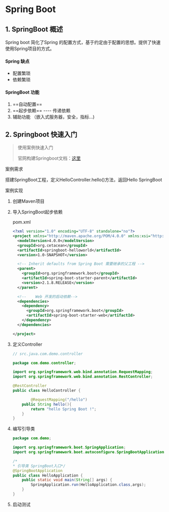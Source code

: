 # Spring Boot

## 1. SpringBoot 概述

Spring boot 简化了Spring 的配置方式，基于约定由于配置的思想。提供了快速使用Spring项目的方式。

#### Spring 缺点

- 配置繁琐
- 依赖繁琐

#### SpringBoot 功能

1. ==自动配置==
2. ==起步依赖== ---- 传递依赖
3. 辅助功能 （嵌入式服务器，安全，指标...)



## 2. Springboot 快速入门

> 使用案例快速入门
>
> 官网构建Springboot文档：[这里](https://docs.spring.io/spring-boot/docs/current/reference/html/getting-started.html#getting-started.installing.java.maven)

案例需求

搭建SpringBoot工程，定义HelloController.hello()方法，返回Hello SpringBoot

案例实现

1. 创建Maven项目

2. 导入SpringBoot起步依赖

   pom.xml

   ```xml
   <?xml version="1.0" encoding="UTF-8" standalone="no"?>
   <project xmlns="http://maven.apache.org/POM/4.0.0" xmlns:xsi="http://www.w3.org/2001/XMLSchema-instance" xsi:schemaLocation="http://maven.apache.org/POM/4.0.0 http://maven.apache.org/xsd/maven-4.0.0.xsd">
     <modelVersion>4.0.0</modelVersion>
     <groupId>org.cetacean</groupId>
     <artifactId>springboot-helloworld</artifactId>
     <version>1.0-SNAPSHOT</version>
   
     <!-- Inherit defaults from Spring Boot 需要继承的父工程 -->
     <parent>
       <groupId>org.springframework.boot</groupId>
       <artifactId>spring-boot-starter-parent</artifactId>
       <version>2.1.8.RELEASE</version>
     </parent>
   
     <!--    Web 开发的启动依赖-->
     <dependencies>
       <dependency>
         <groupId>org.springframework.boot</groupId>
         <artifactId>spring-boot-starter-web</artifactId>
       </dependency>
     </dependencies>
   
   </project>
   
   ```

3. 定义Controller

   ```java
   // src.java.com.demo.controller
   
   package com.demo.controller;
   
   import org.springframework.web.bind.annotation.RequestMapping;
   import org.springframework.web.bind.annotation.RestController;
   
   @RestController
   public class HelloController {
   
           @RequestMapping("/hello")
       public String hello(){
           return "hello Spring Boot !";
       }
   }
   ```

   

4. 编写引导类

   ```java
   package com.demo;
   
   import org.springframework.boot.SpringApplication;
   import org.springframework.boot.autoconfigure.SpringBootApplication;
   
   /*
   * 引导类 SpringBoot入口*/
   @SpringBootApplication
   public class HelloApplication {
       public static void main(String[] args) {
           SpringApplication.run(HelloApplication.class,args);
       }
   }
   
   ```

   

5. 启动测试

